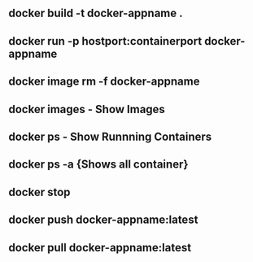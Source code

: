 ## docker build -t docker-appname .

## docker run -p hostport:containerport docker-appname

## docker image rm -f docker-appname

## docker images - Show Images

## docker ps - Show Runnning Containers   

## docker ps -a {Shows all container}

## docker stop <hash-id of container>

## docker push docker-appname:latest

## docker pull docker-appname:latest

